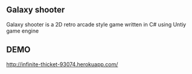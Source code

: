 ## Galaxy shooter
Galaxy shooter is a 2D retro arcade style game written in C# using Untiy game engine

## DEMO
http://infinite-thicket-93074.herokuapp.com/

